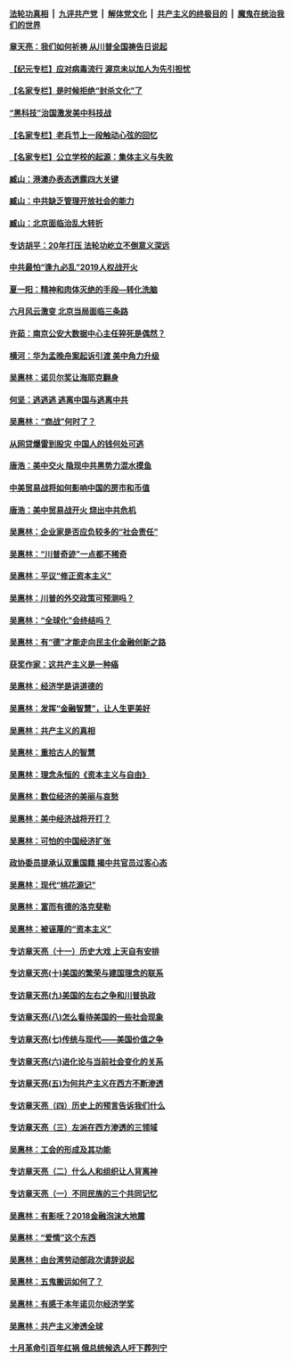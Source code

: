 

####  [法轮功真相](../../../../basic/blob/master/README.md?t=06260631) &nbsp;|&nbsp; [九评共产党](../../../../9ping.md/blob/master/README.md?t=06260631) &nbsp;|&nbsp; [解体党文化](../../../../jtdwh.md/blob/master/README.md?t=06260631)  &nbsp;|&nbsp; [共产主义的终极目的](../../../../gczydzjmd.md/blob/master/README.md?t=06260631) &nbsp;|&nbsp; [魔鬼在统治我们的世界](../../../../mgztzwmdsj.md/blob/master/README.md?t=06260631) 

#### [章天亮：我们如何祈祷 从川普全国祷告日说起](../pages/nsc423/n11944627.md?t=06260631) 

#### [【纪元专栏】应对病毒流行 渥京未以加人为先引担忧](../pages/nsc423/n11875714.md?t=06260631) 

#### [【名家专栏】是时候拒绝“封杀文化”了](../pages/nsc423/n11814093.md?t=06260631) 

#### [“黑科技”治国激发美中科技战](../pages/nsc423/n11638056.md?t=06260631) 

#### [【名家专栏】老兵节上一段触动心弦的回忆](../pages/nsc423/n11646016.md?t=06260631) 

#### [【名家专栏】公立学校的起源：集体主义与失败](../pages/nsc423/n11601833.md?t=06260631) 

#### [臧山：港澳办表态透露四大关键](../pages/nsc423/n11421628.md?t=06260631) 

#### [臧山：中共缺乏管理开放社会的能力](../pages/nsc423/n11407457.md?t=06260631) 

#### [臧山：北京面临治乱大转折](../pages/nsc423/n11406895.md?t=06260631) 

#### [专访胡平：20年打压 法轮功屹立不倒意义深远](../pages/nsc423/n11398800.md?t=06260631) 

#### [中共最怕“逢九必乱”2019人权战开火](../pages/nsc423/n11385248.md?t=06260631) 

#### [夏一阳：精神和肉体灭绝的手段—转化洗脑](../pages/nsc423/n11368250.md?t=06260631) 

#### [六月风云激变 北京当局面临三条路](../pages/nsc423/n11313668.md?t=06260631) 

#### [许茹：南京公安大数据中心主任猝死是偶然？](../pages/nsc423/n11064744.md?t=06260631) 

#### [横河：华为孟晚舟案起诉引渡 美中角力升级](../pages/nsc423/n11027230.md?t=06260631) 

#### [吴惠林：诺贝尔奖让海耶克翻身](../pages/nsc423/n10890049.md?t=06260631) 

#### [何坚：逃逃逃 逃离中国与逃离中共](../pages/nsc423/n10592891.md?t=06260631) 

#### [吴惠林：“商战”何时了？](../pages/nsc423/n10573558.md?t=06260631) 

#### [从网贷爆雷到股灾 中国人的钱何处可逃](../pages/nsc423/n10572800.md?t=06260631) 

#### [唐浩：美中交火 隐现中共黑势力混水摸鱼](../pages/nsc423/n10544040.md?t=06260631) 

#### [中美贸易战将如何影响中国的房市和币值](../pages/nsc423/n10543697.md?t=06260631) 

#### [唐浩：美中贸易战开火 烧出中共危机](../pages/nsc423/n10540126.md?t=06260631) 

#### [吴惠林：企业家是否应负较多的“社会责任”](../pages/nsc423/n10535022.md?t=06260631) 

#### [吴惠林：“川普奇迹”一点都不稀奇](../pages/nsc423/n10512808.md?t=06260631) 

#### [吴惠林：平议“修正资本主义”](../pages/nsc423/n10495724.md?t=06260631) 

#### [吴惠林：川普的外交政策可预测吗？](../pages/nsc423/n10462387.md?t=06260631) 

#### [吴惠林：“全球化”会终结吗？](../pages/nsc423/n10452838.md?t=06260631) 

#### [吴惠林：有“德”才能走向民主化金融创新之路](../pages/nsc423/n10432292.md?t=06260631) 

#### [获奖作家：这共产主义是一种癌](../pages/nsc423/n10431541.md?t=06260631) 

#### [吴惠林：经济学是讲道德的](../pages/nsc423/n10398014.md?t=06260631) 

#### [吴惠林：发挥“金融智慧”，让人生更美好](../pages/nsc423/n10375019.md?t=06260631) 

#### [吴惠林：共产主义的真相](../pages/nsc423/n10351394.md?t=06260631) 

#### [吴惠林：重拾古人的智慧](../pages/nsc423/n10337691.md?t=06260631) 

#### [吴惠林：理念永恒的《资本主义与自由》](../pages/nsc423/n10316274.md?t=06260631) 

#### [吴惠林：数位经济的美丽与哀愁](../pages/nsc423/n10292946.md?t=06260631) 

#### [吴惠林：美中经济战将开打？](../pages/nsc423/n10258825.md?t=06260631) 

#### [吴惠林：可怕的中国经济扩张](../pages/nsc423/n10219147.md?t=06260631) 

#### [政协委员提承认双重国籍 揭中共官员过客心态](../pages/nsc423/n10208809.md?t=06260631) 

#### [吴惠林：现代“桃花源记”](../pages/nsc423/n10185234.md?t=06260631) 

#### [吴惠林：富而有德的洛克斐勒](../pages/nsc423/n10142264.md?t=06260631) 

#### [吴惠林：被诬蔑的“资本主义”](../pages/nsc423/n10124816.md?t=06260631) 

#### [专访章天亮（十一）历史大戏 上天自有安排](../pages/nsc423/n10094905.md?t=06260631) 

#### [专访章天亮(十)美国的繁荣与建国理念的联系](../pages/nsc423/n10094899.md?t=06260631) 

#### [专访章天亮(九)美国的左右之争和川普执政](../pages/nsc423/n10094889.md?t=06260631) 

#### [专访章天亮(八)怎么看待美国的一些社会现象](../pages/nsc423/n10094857.md?t=06260631) 

#### [专访章天亮(七)传统与现代——美国价值之争](../pages/nsc423/n10093140.md?t=06260631) 

#### [专访章天亮(六)进化论与当前社会变化的关系](../pages/nsc423/n10092036.md?t=06260631) 

#### [专访章天亮(五)为何共产主义在西方不断渗透](../pages/nsc423/n10083620.md?t=06260631) 

#### [专访章天亮（四）历史上的预言告诉我们什么](../pages/nsc423/n10083606.md?t=06260631) 

#### [专访章天亮（三）左派在西方渗透的三领域](../pages/nsc423/n10081115.md?t=06260631) 

#### [吴惠林：工会的形成及其功能](../pages/nsc423/n10080633.md?t=06260631) 

#### [专访章天亮（二）什么人和组织让人背离神](../pages/nsc423/n10076637.md?t=06260631) 

#### [专访章天亮（一）不同民族的三个共同记忆](../pages/nsc423/n10074188.md?t=06260631) 

#### [吴惠林：有影呒？2018金融泡沫大地震](../pages/nsc423/n10040534.md?t=06260631) 

#### [吴惠林：“爱情”这个东西](../pages/nsc423/n10019423.md?t=06260631) 

#### [吴惠林：由台湾劳动部政次请辞说起](../pages/nsc423/n9979679.md?t=06260631) 

#### [吴惠林：五鬼搬运如何了？](../pages/nsc423/n9925338.md?t=06260631) 

#### [吴惠林：有感于本年诺贝尔经济学奖](../pages/nsc423/n9871883.md?t=06260631) 

#### [吴惠林：共产主义渗透全球](../pages/nsc423/n9812748.md?t=06260631) 

#### [十月革命引百年红祸 俄总统候选人吁下葬列宁](../pages/nsc423/n9810182.md?t=06260631) 

